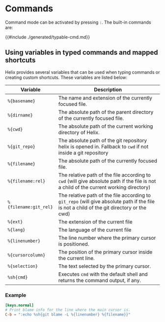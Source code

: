 # Commands

Command mode can be activated by pressing `:`. The built-in commands are:

{{#include ./generated/typable-cmd.md}}
## Using variables in typed commands and mapped shortcuts
Helix provides several variables that can be used when typing commands or creating custom shortcuts. These variables are listed below:

| Variable              | Description |
| ---                   | ---                      |
| `%{basename}`         | The name and extension of the currently focused file. |
| `%{dirname}`          | The absolute path of the parent directory of the currently focused file. |
| `%{cwd}`              | The absolute path of the current working directory of Helix. |
| `%{git_repo}`         | The absolute path of the git repository helix is opened in. Fallback to `cwd` if not inside a git repository|
| `%{filename}`         | The absolute path of the currently focused file. |
| `%{filename:rel}`     | The relative path of the file according to `cwd` (will give absolute path if the file is not a child of the current working directory) |
| `%{filename:git_rel}` | The relative path of the file according to `git_repo` (will give absolute path if the file is not a child of the git directory or the cwd) |
| `%{ext}`              | The extension of the current file |
| `%{lang}`             | The language of the current file   |
| `%{linenumber}`       | The line number where the primary cursor is positioned. |
| `%{cursorcolumn}`     | The position of the primary cursor inside the current line. |
| `%{selection}`        | The text selected by the primary cursor. |
| `%sh{cmd}`            | Executes `cmd` with the default shell and returns the command output, if any. |

### Example
```toml
[keys.normal]
# Print blame info for the line where the main cursor is.
C-b = ":echo %sh{git blame -L %{linenumber} %{filename}}"
```
